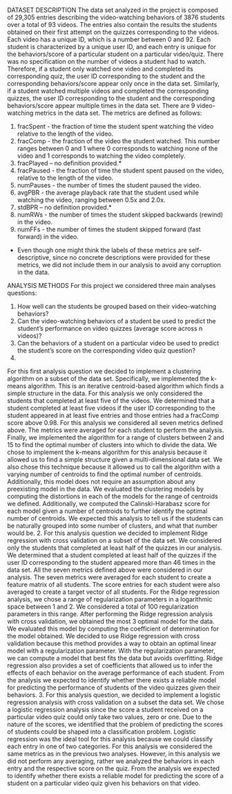 DATASET DESCRIPTION 
The data set analyzed in the project is composed of 29,305 entries describing the video-watching 
behaviors of 3876 students over a total of 93 videos. The entries also contain the results the students 
obtained on their first attempt on the quizzes corresponding to the videos. Each video has a unique ID, 
which is a number between 0 and 92. Each student is characterized by a unique user ID, and each entry 
is unique for the behaviors/score of a particular student on a particular video/quiz. There was no 
specification on the number of videos a student had to watch. Therefore, if a student only watched one 
video and completed its corresponding quiz, the user ID corresponding to the student and the 
corresponding behaviors/score appear only once in the data set. Similarly, if a student watched multiple 
videos and completed the corresponding quizzes, the user ID corresponding to the student and the 
corresponding behaviors/score appear multiple times in the data set. 
There are 9 video-watching metrics in the data set. The metrics are defined as follows:

1. fracSpent - the fraction of time the student spent watching the video relative to the length of 
the video.
2. fracComp - the fraction of the video the student watched. This number ranges between 0 and 1 
where 0 corresponds to watching none of the video and 1 corresponds to watching the video 
completely.
3. fracPlayed – no definition provided.*
4. fracPaused - the fraction of time the student spent paused on the video, relative to the length of 
the video.
5. numPauses - the number of times the student paused the video.
6. avgPBR - the average playback rate that the student used while watching the video, ranging 
between 0.5x and 2.0x.
7. stdBPR – no definition provided.*
8. numRWs - the number of times the student skipped backwards (rewind) in the video.
9. numFFs - the number of times the student skipped forward (fast forward) in the video.
* Even though one might think the labels of these metrics are self-descriptive, since no concrete 
descriptions were provided for these metrics, we did not include them in our analysis to avoid any 
corruption in the data.

ANALYSIS METHODS 
For this project we considered three main analyses questions:
1. How well can the students be grouped based on their video-watching behaviors?
2. Can the video-watching behaviors of a student be used to predict the student’s performance on 
video quizzes (average score across n videos)?
3. Can the behaviors of a student on a particular video be used to predict the student’s score on 
the corresponding video quiz question?
1. 
For this first analysis question we decided to implement a clustering algorithm on a subset of the data 
set. Specifically, we implemented the k-means algorithm. This is an iterative centroid-based algorithm 
which finds a simple structure in the data. For this analysis we only considered the students that 
completed at least five of the videos. We determined that a student completed at least five videos if the 
user ID corresponding to the student appeared in at least five entries and those entries had a fracComp
score above 0.98. For this analysis we considered all seven metrics defined above. The metrics were 
averaged for each student to perform the analysis. Finally, we implemented the algorithm for a range of 
clusters between 2 and 15 to find the optimal number of clusters into which to divide the data.
We chose to implement the k-means algorithm for this analysis because it allowed us to find a simple 
structure given a multi-dimensional data set. We also chose this technique because it allowed us to call 
the algorithm with a varying number of centroids to find the optimal number of centroids. Additionally, 
this model does not require an assumption about any preexisting model in the data. We evaluated the 
clustering models by computing the distortions in each of the models for the range of centroids we 
defined. Additionally, we computed the Calinski-Harabasz score for each model given a number of 
centroids to further identify the optimal number of centroids. We expected this analysis to tell us if the 
students can be naturally grouped into some number of clusters, and what that number would be.
2. 
For this analysis question we decided to implement Ridge regression with cross validation on a subset of 
the data set. We considered only the students that completed at least half of the quizzes in our analysis. 
We determined that a student completed at least half of the quizzes if the user ID corresponding to the 
student appeared more than 46 times in the data set. All the seven metrics defined above were 
considered in our analysis. The seven metrics were averaged for each student to create a feature matrix 
of all students. The score entries for each student were also averaged to create a target vector of all 
students. For the Ridge regression analysis, we chose a range of regularization parameters in a 
logarithmic space between 1 and 2. We considered a total of 100 regularization parameters in this 
range. After performing the Ridge regression analysis with cross validation, we obtained the most 3
optimal model for the data. We evaluated this model by computing the coefficient of determination for 
the model obtained. 
We decided to use Ridge regression with cross validation because this method provides a way to obtain 
an optimal linear model with a regularization parameter. With the regularization parameter, we can 
compute a model that best fits the data but avoids overfitting. Ridge regression also provides a set of 
coefficients that allowed us to infer the effects of each behavior on the average performance of each 
student. From the analysis we expected to identify whether there exists a reliable model for predicting 
the performance of students of the video quizzes given their behaviors. 
3.
For this analysis question, we decided to implement a logistic regression analysis with cross validation 
on a subset the data set. We chose a logistic regression analysis since the score a student received on a 
particular video quiz could only take two values, zero or one. Due to the nature of the scores, we 
identified that the problem of predicting the scores of students could be shaped into a classification 
problem. Logistic regression was the ideal tool for this analysis because we could classify each entry in 
one of two categories. For this analysis we considered the same metrics as in the previous two analyses. 
However, in this analysis we did not perform any averaging, rather we analyzed the behaviors in each 
entry and the respective score on the quiz. From the analysis we expected to identify whether there 
exists a reliable model for predicting the score of a student on a particular video quiz given his behaviors 
on that video.
